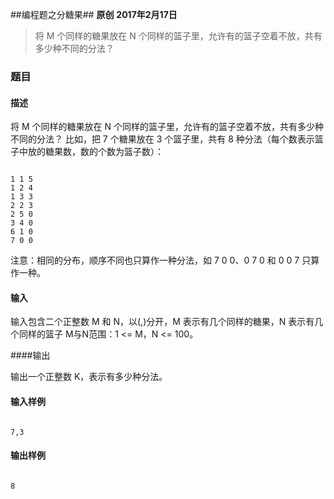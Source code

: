 ##编程题之分糖果##
**原创** **2017年2月17日**

>将 M 个同样的糖果放在 N 个同样的篮子里，允许有的篮子空着不放，共有多少种不同的分法？

### 题目

#### 描述
将 M 个同样的糖果放在 N 个同样的篮子里，允许有的篮子空着不放，共有多少种不同的分法？
比如，把 7 个糖果放在 3 个篮子里，共有 8 种分法（每个数表示篮子中放的糖果数，数的个数为篮子数）：

<pre><code class="language-cmd">
1 1 5
1 2 4
1 3 3
2 2 3
2 5 0
3 4 0
6 1 0
7 0 0
</code></pre>

注意：相同的分布，顺序不同也只算作一种分法，如 7 0 0、0 7 0 和 0 0 7 只算作一种。
#### 输入
输入包含二个正整数 M 和 N，以(,)分开，M 表示有几个同样的糖果，N 表示有几个同样的篮子
M与N范围：1 <= M，N <= 100。

####输出

输出一个正整数 K，表示有多少种分法。
#### 输入样例

<pre><code class="language-cmd">
7,3
</code></pre>
#### 输出样例

<pre><code class="language-cmd">
8
</code></pre>